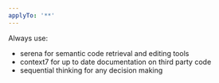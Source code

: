 ```yaml
---
applyTo: '**'
---
```

Always use:
- serena for semantic code retrieval and editing tools
- context7 for up to date documentation on third party code
- sequential thinking for any decision making